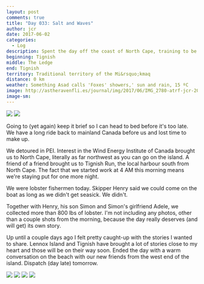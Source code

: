 ```yaml
---
layout: post
comments: true
title: "Day 033: Salt and Waves"
author: jcr
date: 2017-06-02
categories:
  - Log
description: Spent the day off the coast of North Cape, training to be lobster fishermen.
beginning: Tignish
middle: The Ledge
end: Tignish
territory: Traditional territory of the Mi&rsquo;kmaq 
distance: 0 km
weather: Something Asad calls 'Foxes' showers,' sun and rain, 15 ºC
image: http://astheravenfli.es/journal/img/2017/06/IMG_2780-atrf-jcr-2000-web.jpg
image-sm:
---
```


<img src="http://astheravenfli.es/journal/img/2017/06/IMG_2786-atrf-jcr-2000-web.jpg">

<img src="http://astheravenfli.es/journal/img/2017/06/IMG_2827-atrf-jcr-2000-web.jpg">

Going to (yet again) keep it brief so I can head to bed before it's too late. We have a long ride back to mainland Canada before us and lost time to make up.

We detoured in PEI. Interest in the Wind Energy Institute of Canada brought us to North Cape, literally as far northwest as you can go on the island. A friend of a friend brought us to Tignish Run, the local harbour south from North Cape. The fact that we started work at 4 AM this morning means we're staying put for one more night.

We were lobster fishermen today. Skipper Henry said we could come on the boat as long as we didn't get seasick. We didn't.

Together with Henry, his son Simon and Simon's girlfriend Adele, we collected more than 800 lbs of lobster. I'm not including any photos, other than a couple shots from the morning, because the day really deserves (and will get) its own story.

Up until a couple days ago I felt pretty caught-up with the stories I wanted to share. Lennox Island and Tignish have brought a lot of stories close to my heart and those will be on their way soon. Ended the day with a warm conversation on the beach with our new friends from the west end of the island. Dispatch (day late) tomorrow.

<img src="http://astheravenfli.es/journal/img/2017/06/IMG_3134-atrf-jcr-2000-web.jpg">

<img src="http://astheravenfli.es/journal/img/2017/06/IMG_3136-atrf-jcr-2000-web.jpg">

<img src="http://astheravenfli.es/journal/img/2017/06/IMG_3150-atrf-jcr-2000-web.jpg">

<img src="http://astheravenfli.es/journal/img/2017/06/IMG_3169-atrf-jcr-2000-web.jpg">